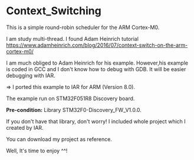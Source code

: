 # Context_Switching
This is a simple round-robin scheduler for the ARM Cortex-M0.

I am study multi-thread. I found Adam Heinrich tutorial 
https://www.adamheinrich.com/blog/2016/07/context-switch-on-the-arm-cortex-m0/

I am much obliged to Adam Heinrich for his example.
However,his example is coded in GCC and I don't know how to debug with GDB.
It will be easier debugging with IAR.

=>  I ported this example to IAR for ARM (Version 8.0).


The example run on STM32F051R8 Discovery board.

**Pre-condition:** 
Library STM32F0-Discovery_FW_V1.0.0.

If you don't have that library, don't worry!
I included whole project which I created by IAR.

You can download my project as reference.

Well, It's time to enjoy ^^!
